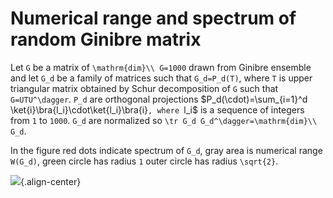 Numerical range and spectrum of random Ginibre matrix
=====================================================

Let ``G`` be a matrix of ``\mathrm{dim}\\ G=1000`` drawn from Ginibre
ensemble and let ``G_d`` be a family of matrices such that
``G_d=P_d(T)``, where ``T`` is upper triangular matrix obtained by Schur
decomposition of ``G`` such that ``G=UTU^\dagger``. ``P_d`` are
orthogonal projections \$P_d(\cdot)=\sum\_{i=1}^d
\ket{i}\bra{l_i}\cdot\ket{l_i}\bra{i}``, where ``l_i\$ is a
sequence of integers from ``1`` to ``1000``. ``G_d`` are normalized so
``\tr G_d G_d^\dagger=\mathrm{dim}\\ G_d``.

In the figure red dots indicate spectrum of ``G_d``, gray area is
numerical range ``W(G_d)``, green circle has radius ``1`` outer circle
has radius ``\sqrt{2}``.

![](/animations/animation-ginibre.gif){.align-center}
